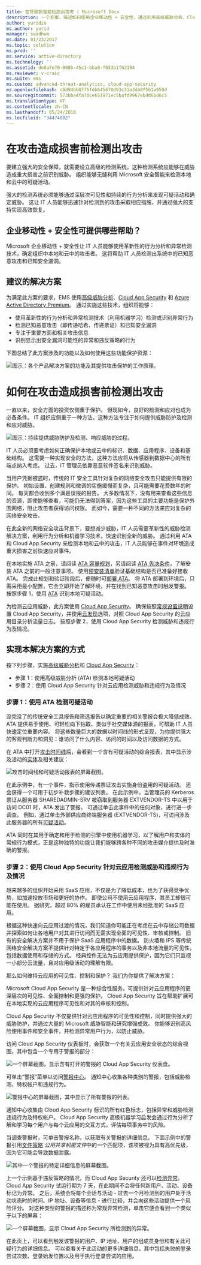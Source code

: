 ```yaml
---
title: 在导致损害前检测出攻击 | Microsoft Docs
description: 一个方案，描述如何使用企业移动性 + 安全性，通过利用高级威胁分析、Cloud App Security 和 Azure Active Directory Premium，保护公司数据，使其免受攻击。
author: yuridio
ms.author: yurid
manager: swadhwa
ms.date: 01/23/2017
ms.topic: solution
ms.prod: ''
ms.service: active-directory
ms.technology: ''
ms.assetid: de0a7e70-008b-45c1-bba8-f033b1f62194
ms.reviewer: v-craic
ms.suite: ems
ms.custom: advanced-threat-analytics, cloud-app-security
ms.openlocfilehash: c8d94bb0ff5fdbb45670d93c31a3da0f5b1a859d
ms.sourcegitcommit: 573bba4fa70ce651971ec5bafd9967ebdd6bd6c5
ms.translationtype: HT
ms.contentlocale: zh-CN
ms.lasthandoff: 05/24/2018
ms.locfileid: "34474082"
---
```

# <a name="detect-attacks-before-they-cause-damage"></a>在攻击造成损害前检测出攻击
要建立强大的安全保障，就需要设立高级的检测系统，这种检测系统应能够在威胁造成重大损害之前识别威胁。 组织能够无缝利用 Microsoft 安全智能来检测本地和云中的可疑活动。

强大的检测系统必须能够通过深层次可见性和持续的行为分析来发现可疑活动和确定威胁。 这让 IT 人员能够迅速针对检测到的攻击采取相应措施，并通过强大的支持实现高效恢复。


## <a name="how-can-enterprise-mobility--security-help-you"></a>企业移动性 + 安全性可提供哪些帮助？
Microsoft 企业移动性 + 安全性让 IT 人员能够使用革新性的行为分析和异常检测技术，确定组织中本地和云中的攻击者。  这将帮助 IT 人员检测出系统中的已知恶意攻击和已知安全漏洞。

## <a name="recommended-solution"></a>建议的解决方案
为满足此方案的要求，EMS 使用[高级威胁分析](https://docs.microsoft.com/advanced-threat-analytics/)、[Cloud App Security](https://docs.microsoft.com/cloud-app-security/what-is-cloud-app-security) 和 [Azure Active Directory Premium](https://docs.microsoft.com/azure/active-directory/active-directory-get-started-premium)。 通过实施这些技术，组织将能够：

- 使用革新性的行为分析和异常检测技术（利用机器学习）检测或识别异常行为
- 检测已知恶意攻击（即传递哈希、传递票证）和已知安全漏洞
- 专注于重要方面和相关攻击信息
- 识别显示出安全漏洞可能性的异常和违反策略的行为

下图总结了此方案涉及的功能以及如何使用这些功能保护资源：

![图示：各个产品解决方案的功能及其提供攻击保护的工作原理。](./media/detect-attacks-before-damage/detect-attacks-before-damage-fig1.png)

# <a name="how-to-detect-attacks-before-they-cause-damage"></a>如何在攻击造成损害前检测出攻击
一直以来，安全方面的投资仅侧重于保护。 但现如今，良好的检测和应对也成为必备条件。 IT 组织应侧重于一种方法，这种方法专注于如何提供威胁防护及检测和应对威胁。

![图示：持续提供威胁防护及检测、响应威胁的过程。](./media/detect-attacks-before-damage/detect-attacks-before-damage-fig2.png)

IT 人员必须要考虑如何正确保护本地或云中的标识、数据、应用程序、设备和基础结构。  这需要一种实现安全的方法，这种方法应将从传感器到数据中心的所有端点纳入考虑。 过去，IT 管理员依靠恶意软件签名来识别威胁。

当用户凭据被盗时，传统的 IT 安全工具针对复杂的网络安全攻击只能提供有限的保护。 初始设置、创建规则和微调的实施缓慢而复杂，且可能需要花费数年的时间。 每天都会收到多个满是误报的报告。 大多数情况下，没有用来查看这些信息的资源，即使能够查看，可能仍无法得到答案，因为这些工具的主要功能是保护外围网络，阻止攻击者获得访问权限。 而如今，需要一种不同的方法来应对复杂的网络安全攻击。

在此全新的网络安全攻击背景下，要想减少威胁，IT 人员需要革新性的威胁检测解决方案，利用行为分析和机器学习技术，快速识别全新的威胁。  通过利用 ATA 和 Cloud App Security 来检测本地和云中的攻击，IT 人员能够在事件对环境造成重大损害之前快速应对事件。

在本地实施 ATA 之前，请阅读 [ATA 容量规划](https://docs.microsoft.com/advanced-threat-analytics/plan-design/ata-capacity-planning)，另请阅读 [ATA 先决条件](https://docs.microsoft.com/advanced-threat-analytics/plan-design/ata-prerequisites)，了解安装 ATA 之前的一般注意事项。 使用[预安装清单](https://docs.microsoft.com/advanced-threat-analytics/deploy-use/preinstall-ata)验证基础结构是否已准备好接收 ATA。 完成此规划和验证阶段后，便随时可[部署 ATA](https://docs.microsoft.com/advanced-threat-analytics/deploy-use/install-ata-step1)。 将 ATA 部署到环境后，只需采用最小配置，它会立即开始了解环境，并在找到已知恶意攻击时触发警报。 按照步骤 1，使用 [ATA](https://docs.microsoft.com/advanced-threat-analytics/understand-explore/what-is-ata) 识别本地可疑活动。

为检测云应用威胁，此方案使用 [Cloud App Security](https://docs.microsoft.com/cloud-app-security/what-is-cloud-app-security)。 确保按照[常规设置说明](https://docs.microsoft.com/cloud-app-security/general-setup)设置 Cloud App Security，并使用[云发现](https://docs.microsoft.com/cloud-app-security/set-up-cloud-discovery)选项，对照 Cloud App Security 的云应用目录分析流量日志。 按照步骤 2，使用 Cloud App Security 检测威胁和违规行为及情况。

## <a name="how-to-implement-this-solution"></a>实现本解决方案的方式
按下列步骤，实施[高级威胁分析](https://docs.microsoft.com/advanced-threat-analytics/)和 [Cloud App Security](https://docs.microsoft.com/cloud-app-security/what-is-cloud-app-security)：

- 步骤 1：使用高级威胁分析 (ATA) 检测本地可疑活动
- 步骤 2：使用 Cloud App Security 针对云应用检测威胁和违规行为及情况  

### <a name="step-1-using-ata-to-detect-suspicious-activity"></a>步骤 1：使用 ATA 检测可疑活动
没完没了的传统安全工具报告和筛选报告以确定重要的相关警报会极大降低成效。 ATA 提供易于使用、可轻松向下钻取、类似于社交媒体源的报表，可帮助 IT 人员快速定位重要内容。 将这些数量巨大的数据以时间线的形式呈现，为你提供强大的客观判断力和洞见：谁访问了什么内容、访问的时间以及访问数据的方式。

在 ATA 中打开[攻击时间线](https://docs.microsoft.com/advanced-threat-analytics/deploy-use/working-with-suspicious-activities)后，会看到一个含有可疑活动的综合报表，其中显示涉及活动的[实体](https://docs.microsoft.com/advanced-threat-analytics/plan-design/ata-architecture)及相关建议：

![攻击时间线和可疑活动报表的屏幕截图。](./media/detect-attacks-before-damage/detect-attacks-before-damage-fig3.png)

在此示例中，有一个事件，指示使用传递票证攻击实施身份盗用的可疑活动。 还会获得一个可用于初步补救步骤的建议列表。 在此示例中，当管理员的 Kerberos 票证从服务器 SHAREDADMIN-SRV 被窃取到服务器 EXTVENDOR-TS 中以用于访问 DC01 时，ATA 发出了警报。 可通过单击此事件中的任何对象，进行进一步调查。 例如，通过单击外部供应商终端服务器 (EXTVENDOR-TS)，可访问涉及此服务器的所有[可疑活动](https://docs.microsoft.com/advanced-threat-analytics/deploy-use/working-with-suspicious-activities)。

ATA 同时在其用于确定和用于检测的引擎中使用机器学习，以了解用户和实体的常规行为模式，正是这种独特的功能让我们能够跨各种不同的攻击媒介提供及时准确的警报。


### <a name="step-2-using-cloud-app-security-to-detect-threats-and-policy-violations-for-cloud-apps"></a>步骤 2：使用 Cloud App Security 针对云应用检测威胁和违规行为及情况

越来越多的组织开始采用 SaaS 应用，不仅是为了降低成本，也为了获得竞争优势，如加速投放市场和更好的协作。 即使公司不使用云应用程序，其员工却很可能在使用。 据研究，超过 80% 的雇员承认在工作中使用未经批准的 SaaS 应用。

根据这种快速向云应用过渡的情况，我们知道你可能正在考虑在云中存储公司数据并探索如何让各地用户对其进行访问而无需实现全面的可见性、审核或控制。 旧有的安全解决方案并不用于保护 SaaS 应用程序中的数据。 防火墙和 IPS 等传统网络安全解决方案不提供针对特定于各应用程序的事务以及非本地流量的可见性，包括数据使用和存储的方式。 经典控件无法为云应用提供保护，因为它们只监视一小部分云流量，且对应用级活动的理解有限。

那么如何维持云应用的可见性、控制和保护？ 我们为你提供了解决方案：

Microsoft Cloud App Security 是一种综合性服务，可提供针对云应用程序的更深层次的可见性、全面控制和更强的保护。 Cloud App Security 旨在帮助扩展可在本地实现的云应用程序可见性和对其的审核和控制。

Cloud App Security 不仅提供针对云应用程序的可见性和控制，同时提供强大的威胁防护，并通过大量的 Microsoft 威胁智能和研究增强成效。 你能够识别高风险使用事件和安全事件，并检测异常用户行为，以防止威胁。

访问 Cloud App Security 仪表板时，会获取一个有关云应用安全状态的综合视图，其中包含一个专用于警报的部分：

![一个屏幕截图，显示含有打开的警报的 Cloud App Security 仪表盘。](./media/detect-attacks-before-damage/detect-attacks-before-damage-fig6.png)

可单击“警报”菜单以访问[警报中心](https://docs.microsoft.com/cloud-app-security/monitor-alerts)。 通知中心收集各种类别的警报，包括威胁检测、特权帐户和违规行为。

![警报中心的屏幕截图，其中显示了所有警报的列表。](./media/detect-attacks-before-damage/detect-attacks-before-damage-fig5.png)

通知中心收集由 Cloud App Security 标识的所有红色标志，包括异常和威胁检测违规行为及特权帐户。 Cloud App Security 高级机器学习启发会通过行为分析了解和学习每个用户与每个云应用的交互方式，评估每项事务中的风险。

当调查警报时，可单击警报名称，以获取有关警报的详细信息。 下面示例中的警报引用[文件策略](https://docs.microsoft.com/cloud-app-security/data-protection-policies) *公用共享机密文件*中的一个匹配项，该项被视为具有高优先级，因为它可能会导致数据泄露。   

![其中一个警报的特定详细信息的屏幕截图。](./media/detect-attacks-before-damage/detect-attacks-before-damage-fig7.png)

上一个示例基于违反策略的情况，而 Cloud App Security 还可以[检测异常](https://docs.microsoft.com/cloud-app-security/anomaly-detection-policy#anomaly-detection-policy-reference)。 Cloud App Security 试运行期为 7 天，在此期间不会将任何新用户、活动、设备标记为异常。 之后，系统会将每个会话与活动 - 过去一个月检测到的用户处于活动状态时的时间、IP 地址、设备等信息 - 进行比较，并会向这些活动提供一个风险评分。 对这种类型的警报的描述称为常规异常检测，单击它便会看到一个类似于以下的屏幕：

![一个屏幕截图，显示 Cloud App Security 所检测到的异常。](./media/detect-attacks-before-damage/detect-attacks-before-damage-fig8.png)

在此页上，可以看到触发该警报的用户、IP 地址、用户的组成员身份和有关此可疑行为的详细信息。 可以查看关于此活动的更多详细信息，其中包括失败的登录尝试次数、登录始发位置以及用于执行登录尝试的应用。
